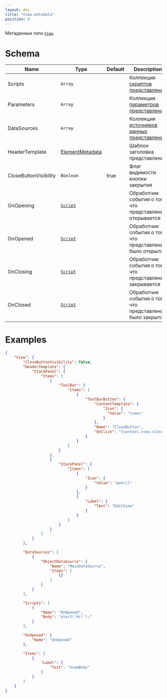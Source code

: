 ```yaml
---
layout: doc
title: "View.metadata"
position: 0
---
```


Метаданные типа [`View`](../).

# Schema

|Name|Type|Default|Description|
|----|----|-------|-----------|
|Scripts|`Array`| |Коллекция [скриптов представления](../../../Script/)|
|Parameters|`Array`| |Коллекция [параметров представления](../../../Parameters/)|
|DataSources|`Array`| |Коллекция [источников данных представления](../../../DataSources/BaseDataSource/)|
|HeaderTemplate|[ElementMetadata](../../Element/Element.metadata/)| |Шаблон заголовка представления|
|CloseButtonVisibility|`Boolean`|true|Флаг видимости кнопки закрытия|
|OnOpening|[`Script`](../../../Script/)| |Обработчик события о том, что представление открывается|
|OnOpened|[`Script`](../../../Script/)| |Обработчик события о том, что представление было открыто|
|OnClosing|[`Script`](../../../Script/)| |Обработчик события о том, что представление закрывается|
|OnClosed|[`Script`](../../../Script/)| |Обработчик события о том, что представление было закрыто|

# Examples

```json
{
	"View": {
		"CloseButtonVisibility": false,
		"HeaderTemplate": {
			"StackPanel": {
				"Items": [
					{
						"ToolBar": {
							"Items": [
								{
									"ToolBarButton": {
										"ContentTemplate": {
											"Icon": {
											  "Value": "times"
											}
										},
										"Name": "CloseButton",
										"OnClick": "{context.view.close();}"
									}
								}
							]
						}
					},
					{
						"StackPanel": {
							"Items": [
								{
									"Icon": {
										"Value": "pencil"
									}
								},
								{
									"Label": {
										"Text": "EditView"
									}
								}
							]
						}
					}
				]
			}
		},

		"DataSources": [
			{
				"ObjectDataSource": {
					"Name": "MainDataSource",
					"Items": [
						{}
					]
				}
		    }
		],

		"Scripts": [
			{
				"Name": "OnOpened",
				"Body": "alert('Hi!');"
		    }
		],

		"OnOpened": {
		    "Name": "OnOpened"
		},

		"Items": [
			{
				"Label": {
					"Text": "ViewBody"
				}
			}
		]
	}
}
```